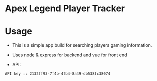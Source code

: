 # Apex Legend Player Tracker

# Usage

- This is a simple app build for searching players gaming information. 

- Uses node & express for backend and vue for front end

- API: 

`API key :: 2132ff93-7f4b-4fb4-8a49-db538fc38074`

